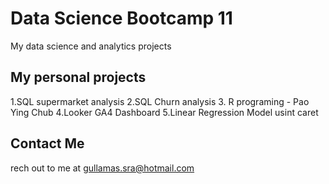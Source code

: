 # Data Science Bootcamp 11
My data science and analytics projects

## My personal projects
1.SQL supermarket analysis
2.SQL Churn analysis
3. R programing - Pao Ying Chub
4.Looker GA4 Dashboard
5.Linear Regression Model usint caret

## Contact Me
rech out to me at gullamas.sra@hotmail.com
